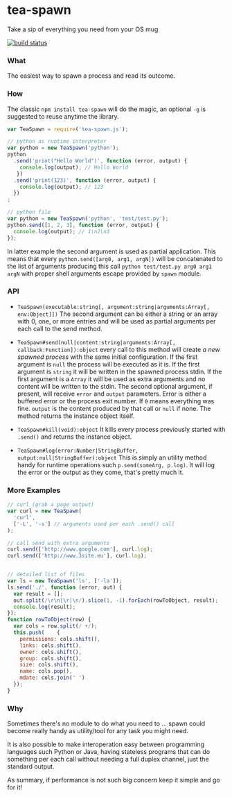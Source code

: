 tea-spawn
=========
Take a sip of everything you need from your OS mug

[![build status](https://secure.travis-ci.org/WebReflection/tea-spawn.png)](http://travis-ci.org/WebReflection/tea-spawn)

### What

The easiest way to spawn a process and read its outcome.

### How

The classic `npm install tea-spawn` will do the magic, an optional `-g` is suggested to reuse anytime the library.

```javascript
var TeaSpawn = require('tea-spawn.js');

// python as runtime interpreter
var python = new TeaSpawn('python');
python
  .send('print("Hello World")', function (error, output) {
    console.log(output); // Hello World
   })
  .send('print(123)', function (error, output) {
    console.log(output); // 123
  })
;

// python file
var python = new TeaSpawn('python', 'test/test.py');
python.send([1, 2, 3], function (error, output) {
  console.log(output); // 1\n2\n3
});
```
In latter example the second argument is used as partial application.
This means that every `python.send([arg0, arg1, argN])` will be concatenated to the list of arguments producing this call `python test/test.py arg0 arg1 argN` with proper shell arguments escape provided by `spawn` module.

### API

  * `TeaSpawn(executable:string[, argument:string|arguments:Array[, env:Object]])`
    The second argument can be either a string or an array with 0, one, or more entries and will be used as partial arguments per each call to the send method.
  
  * `TeaSpawn#send(null|content:string|arguments:Array[, callback:Function]):object`
    every call to this method will create *a new spawned process* with the same initial configuration.
    If the first argument is `null` the process will be executed as it is.
    If the first argument is `string` it will be written in the spawned process stdin.
    If the first argument is a `Array` it will be used as extra arguments and no content will be written to the stdin.
    The second optional argument, if present, will receive `error` and `output` parameters. Error is either a buffered error or the process exit number. If `0` means everything was fine. `output` is the content produced by that call or `null` if none.
    The method returns the instance object itself.
  
  * `TeaSpawn#kill(void):object`
    It kills every process previously started with `.send()` and returns the instance object.
  
  * `TeaSpawn#log(error:Number|StringBuffer, output:null|StringBuffer):object`
    This is simply an utility method handy for runtime operations such `p.send(someArg, p.log)`.
    It will log the error or the output as they come, that's pretty much it.

### More Examples

```javascript
// curl (grab a page output)
var curl = new TeaSpawn(
  'curl',
  ['-L', '-s'] // arguments used per each .send() call
);

// call send with extra arguments
curl.send(['http://www.google.com'], curl.log);
curl.send(['http://www.3site.eu'], curl.log);


// detailed list of files
var ls = new TeaSpawn('ls', ['-la']);
ls.send('./', function (error, out) {
  var result = [];
  out.split(/\r\n|\r|\n/).slice(1, -1).forEach(rowToObject, result);
  console.log(result);
});
function rowToObject(row) {
  var cols = row.split(/ +/);
  this.push(    {
    permissions: cols.shift(),
    links: cols.shift(),
    owner: cols.shift(),
    group: cols.shift(),
    size: cols.shift(),
    name: cols.pop(),
    mdate: cols.join(' ')
  });
}

```

### Why
Sometimes there's no module to do what you need to ... spawn could become really handy as utility/tool for any task you might need.

It is also possible to make interoperation easy between programming languages such Python or Java, having stateless programs that can do something per each call without needing a full duplex channel, just the standard output.

As summary, if performance is not such big concern keep it simple and go for it!